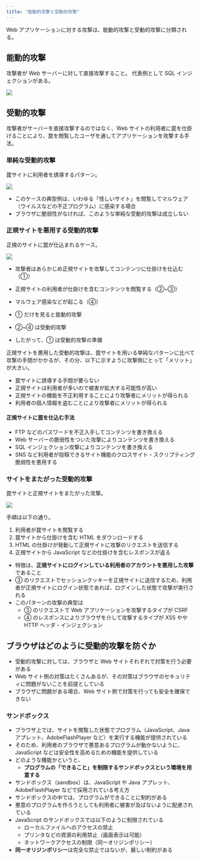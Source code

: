 ```yaml
---
title: "能動的攻撃と受動的攻撃"
---
```


Web アプリケーションに対する攻撃は、能動的攻撃と受動的攻撃に分類される。

## 能動的攻撃

攻撃者が Web サーバーに対して直接攻撃すること。
代表例として SQL インジェクションがある。

![](https://storage.googleapis.com/zenn-user-upload/53df83b438cd-20231217.png)

## 受動的攻撃

攻撃者がサーバーを直接攻撃するのではなく、Web サイトの利用者に罠を仕掛けることにより、罠を閲覧したユーザを通してアプリケーションを攻撃する手法。

### 単純な受動的攻撃

罠サイトに利用者を誘導するパターン。

![](https://storage.googleapis.com/zenn-user-upload/add3fabc23a0-20231217.png)

- このケースの典型例は、いわゆる「怪しいサイト」を閲覧してマルウェア（ウイルスなどの不正プログラム）に感染する場合
- ブラウザに脆弱性がなければ、このような単純な受動的攻撃は成立しない

### 正規サイトを悪用する受動的攻撃

正規のサイトに罠が仕込まれるケース。

![](https://storage.googleapis.com/zenn-user-upload/92aa7d2814d1-20231217.png)

- 攻撃者はあらかじめ正規サイトを攻撃してコンテンツに仕掛けを仕込む（①）
- 正規サイトの利用者が仕掛けを含むコンテンツを閲覧する（②~③）
- マルウェア感染などが起こる（④）

- ① だけを見ると能動的攻撃
- ②~④ は受動的攻撃
- したがって、① は受動的攻撃の準備

正規サイトを悪用した受動的攻撃は、罠サイトを用いる単純なパターンに比べて攻撃の手間がかかるが、その分、以下に示すように攻撃側にとって「メリット」が大きい。

- 罠サイトに誘導する手間が要らない
- 正規サイトは利用者が多いので被害が拡大する可能性が高い
- 正規サイトの機能を不正利用することにより攻撃者にメリットが得られる
- 利用者の個人情報を盗むことにより攻撃者にメリットが得られる

#### 正規サイトに罠を仕込む手法

- FTP などのパスワードを不正入手してコンテンツを書き換える
- Web サーバーの脆弱性をついた攻撃によりコンテンツを書き換える
- SQL インジェクション攻撃によりコンテンツを書き換える
- SNS など利用者が投稿できるサイト機能のクロスサイト・スクリプティング脆弱性を悪用する

### サイトをまたがった受動的攻撃

罠サイトと正規サイトをまたがった攻撃。

![](https://storage.googleapis.com/zenn-user-upload/2819c773ebcb-20231217.png)

手順は以下の通り。

1. 利用者が罠サイトを閲覧する
2. 罠サイトから仕掛けを含む HTML をダウンロードする
3. HTML の仕掛けが発動して正規サイトに攻撃のリクエストを送信する
4. 正規サイトから JavaScript などの仕掛けを含むレスポンスが返る

- 特徴は、**正規サイトにログインしている利用者のアカウントを悪用した攻撃**であること
- ③ のリクエストでセッションクッキーを正規サイトに送信するため、利用者が正規サイトにログイン状態であれば、ログインした状態で攻撃が実行される
- このパターンの攻撃の典型は
  - ③ のリクエストで Web アプリケーションを攻撃するタイプが CSRF
  - ④ のレスポンスによりブラウザを介して攻撃するタイプが XSS やや HTTP ヘッダ・インジェクション

## ブラウザはどのように受動的攻撃を防ぐか

- 受動的攻撃に対しては、ブラウザと Web サイトそれぞれで対策を行う必要がある
- Web サイト側の対策はたくさんあるが、その対策はブラウザのセキュリティに問題がないことを前提としている
- ブラウザに問題がある場合、Web サイト側で対策を行っても安全を確保できない

### サンドボックス

- ブラウザ上では、サイトを閲覧した状態でプログラム（JavaScript、Java アプレット、AdobeFlashPlayer など）を実行する機能が提供されている
- そのため、利用者のブラウザで悪意あるプログラムが動かないように、JavaScript などは安全性を高めるための機能を提供している
- どのような機能かというと、
  - **プログラムの「できること」を制限するサンドボックスという環境を用意する**
- サンドボックス（sandbox）は、JavaScript や Java アプレット、AdobeFlashPlayer などで採用されている考え方
- サンドボックスの中では、プログラムができることに制約がある
- 悪意のプログラムを作ろうとしても利用者に被害が及ばないように配慮されている
- JavaScript のサンドボックスでは以下のように制限されている
  - ローカルファイルへのアクセスの禁止
  - プリンタなどの資源の利用禁止（画面表示は可能）
  - ネットワークアクセスの制限（同一オリジンポリシー）
- **同一オリジンポリシー**は完全な禁止ではないが、厳しい制約がある
